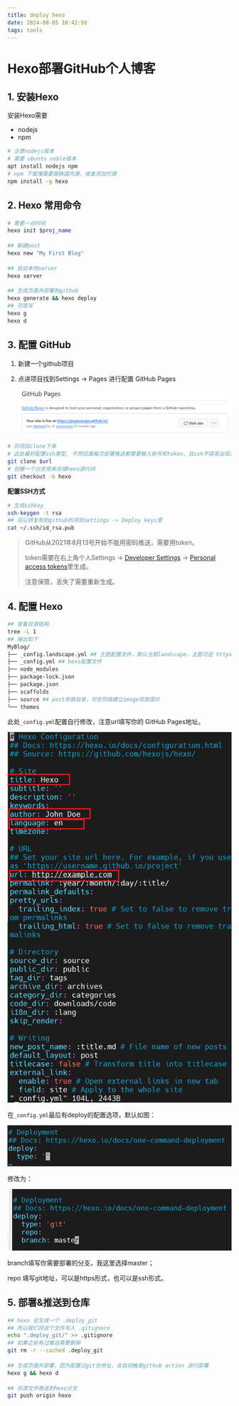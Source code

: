 ```yaml
---
title: deploy hexo
date: 2024-08-05 10:42:50
tags: tools
---
```


# Hexo部署GitHub个人博客

## 1. 安装Hexo

安装Hexo需要

- nodejs
- npm

```bash
# 注意nodejs版本
# 需要 ubuntu noble版本
apt install nodejs npm
# npm 下载慢需要跟换国内源，或者添加代理
npm install -g hexo
```

## 2. Hexo 常用命令

```bash
# 需要一点时间
hexo init $proj_name

## 新建post
hexo new "My First Blog"

## 启动本地server
hexo server

## 生成页面并部署到github
hexo generate && hexo deploy
## 可简写
hexo g
hexo d
```

## 3. 配置 GitHub

1. 新建一个github项目

2. 点进项目找到Settings -> Pages 进行配置 GitHub Pages

   ![page](../images/deploy-hexo/page.png)

```bash
# 将项目clone下来
# 此处最好配置ssh类型, 不然后面每次部署推送都需要输入账号和token，且ssh不容易出现某些网络问题
git clone $url
# 创建一个分支用来存储hexo源代码
git checkout -b hexo
```

**配置SSH方式**

```bash
# 生成sshkey
ssh-keygen -t rsa
## 将公钥复制到github的项目settings -> Deploy keys里
cat ~/.ssh/id_rsa.pub
```
> GitHub从2021年8月13号开始不能用密码推送，需要用token。
>
> token需要在右上角个人Settings -> [Developer Settings](https://github.com/settings/apps) -> [Personal access tokens](https://github.com/settings/tokens)里生成。
>
> 注意保管，丢失了需要重新生成。


## 4. 配置 Hexo

```bash
## 查看目录结构
tree -L 1 
## 输出如下
MyBlog/
├── _config.landscape.yml ## 主题配置文件，默认主题landscape，主题可在 https://hexo.io/themes/ 官网自行寻找
├── _config.yml ## hexo配置文件
├── node_modules
├── package-lock.json
├── package.json
├── scaffolds
├── source ## post存放目录，可在同级建立image存放图片
└── themes
```

此处`_config.yml`配置自行修改，注意url填写你的 GitHub Pages地址。

![config](../images/deploy-hexo/config.png)

在`_config.yml`最后有deploy的配置选项，默认如图：

![](../images/deploy-hexo/deploy-config.png)

修改为：

![](../images/deploy-hexo/deploy-git.png)

branch填写你需要部署的分支，我这里选择master；

repo 填写git地址，可以是https形式，也可以是ssh形式。

## 5. 部署&推送到仓库

```bash
## hexo 会生成一个 .deploy_git
## 所以我们将这个文件写入 .gitignore
echo ".deploy_git/" >> .gitignore
## 如果之前有过推送需要删掉
git rm -r --cached .deploy_git

## 生成页面并部署，因为配置过git仓地址，会自动触发github action 进行部署
hexo g && hexo d

## 将源文件推送到hexo分支
git push origin hexo

```

